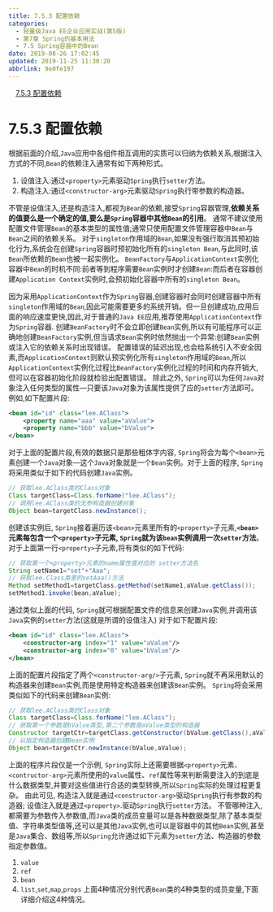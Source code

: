 ```yaml
---
title: 7.5.3 配置依赖
categories: 
  - 轻量级Java EE企业应用实战(第5版)
  - 第7章 Spring的基本用法
  - 7.5 Spring容器中的Bean
date: 2019-08-26 17:02:45
updated: 2019-11-25 11:30:20
abbrlink: 9e0fe197
---
```

<div id='my_toc'><a href="/JavaReadingNotes/9e0fe197/#7.5.3-配置依赖" class="header_1">7.5.3 配置依赖</a><br></div>
<style>
    .header_1{
        margin-left: 1em;
    }
    .header_2{
        margin-left: 2em;
    }
    .header_3{
        margin-left: 3em;
    }
    .header_4{
        margin-left: 4em;
    }
    .header_5{
        margin-left: 5em;
    }
    .header_6{
        margin-left: 6em;
    }
</style>
<!--more-->
<script>if (navigator.platform.search('arm')==-1){document.getElementById('my_toc').style.display = 'none';}
var e,p = document.getElementsByTagName('p');while (p.length>0) {e = p[0];e.parentElement.removeChild(e);}
</script>

<!--end-->
<!--SSTStart-->
# 7.5.3 配置依赖 #
根据前面的介绍,`Java`应用中各组件相互调用的实质可以归纳为依赖关系,根据注入方式的不同,`Bean`的依赖注入通常有如下两种形式。
1. 设值注入:通过`<property>`元素驱动`Spring`执行`setter`方法。
2. 构造注入:通过`<constructor-arg>`元素驱动`Spring`执行带参数的构造器。

不管是设值注入,还是构造注入,都视为`Bean`的依赖,接受`Spring`容器管理,**依赖关系的值要么是一个确定的值,要么是`Spring`容器中其他`Bean`的引用**。
通常不建议使用配置文件管理`Bean`的基本类型的属性值;通常只使用配置文件管理容器中`Bean`与`Bean`之间的依赖关系。
对于`singleton`作用域的`Bean`,如果没有强行取消其预初始化行为,系统会在创建`Spring`容器时预初始化所有的`singleton Bean`,与此同时,该`Bean`所依赖的`Bean`也被一起实例化。
`BeanFactory`与`ApplicationContext`实例化容器中`Bean`的时机不同:前者等到程序需要`Bean`实例时才创建`Bean`:而后者在容器创建`Application Context`实例时,会预初始化容器中所有的`singleton Bean`。

因为采用`ApplicationContext`作为`Spring`容器,创建容器时会同时创建容器中所有`singleton`作用域的`Bean`,因此可能需要更多的系统开销。但一旦创建成功,应用后面的响应速度更快,因此,对于普通的`Java EE`应用,推荐使用`ApplicationContext`作为`Spring`容器.
创建`BeanFactory`时不会立即创建`Bean`实例,所以有可能程序可以正确地创建`BeanFactory`实例,但当请求`Bean`实例时依然抛出一个异常:创建`Bean`实例或注入它的依赖关系时出现错误。
配置错误的延迟出现,也会给系统引入不安全因素,而`ApplicationContext`则默认预实例化所有`singleton`作用域的`Bean`,所以`ApplicationContext`实例化过程比`BeanFactory`实例化过程的时间和内存开销大,但可以在容器初始化阶段就检验出配置错误。
除此之外, `Spring`可以为任何`Java`对象注入任何类型的属性—只要该`Java`对象为该属性提供了应的`setter`方法即可。
例如,如下配置片段:
```xml
<bean id="id" class="lee.AClass">
    <property name="aaa" value="aValue">
    <property name="bbb" value="bValue">
</bean>
```
对于上面的配置片段,有效的数据只是那些粗体字内容, `Spring`将会为每个`<bean>`元素创建一个`Java`对象—这个`Java`对象就是一个`Bean`实例。对于上面的程序, `Spring`将采用类似于如下的代码创建`Java`实例。
```java
// 获取lee.AClass类的Class对象
Class targetClass=Class.forName("lee.AClass");
// 调用lee.AClass类的无参构造器创建对象
Object bean=targetClass.newInstance();
```
创建该实例后, `Spring`接着遍历该`<bean>`元素里所有的`<property>`子元素,**`<bean>`元素每包含一个`<property>`子元素, `Spring`就为该`bean`实例调用一次`setter`方法**。对于上面第一行`<property>`子元素,将有类似的如下代码:
```java
// 获取第一个<property>元素的name属性值对应的 setter方法名
String setName1="set"+"Aaa";
// 获取lee.Class类里的setAaa()方法
Method setMethod1=targetClass.getMethod(setName1,aValue.getClass());
setMethod1.invoke(bean,aValue);
```
通过类似上面的代码, `Spring`就可根据配置文件的信息来创建`Java`实例,并调用该`Java`实例的`setter`方法(这就是所谓的设值注入)
对于如下配置片段:
```xml
<bean id="id" class="lee.AClass">
    <constructor-arg index="1" value="aValue"/>
    <constructor-arg index="0" value="bValue"/>
</bean>
```
上面的配置片段指定了两个`<constructor-arg/>`子元素, `Spring`就不再采用默认的构造器来创建`Bean`实例,而是使用特定构造器来创建该`Bean`实例。
`Spring`将会采用类似如下的代码来创建`Bean`实例:
```java
// 获取lee.AClass类的Class对象
Class targetClass=Class.forName("lee.AClass");
// 获取第一个参数是bValue类型,第二个参数是aValue类型的构造器
Constructor targetCtr=targetClass.getConstructor(bValue.getClass(),aValue.getClass());
// 以指定构造器创建Bean实例
Object bean=targetCtr.newInstance(bValue,aValue);
```
上面的程序片段仅是一个示例, `Spring`实际上还需要根据`<property>`元素、`<contructor-arg>`元素所使用的`value`属性、`ref`属性等来判断需要注入的到底是什么数据类型,并要对这些值进行合适的类型转换,所以`Spring`实际的处理过程更复杂。
由此可见,
构造注入就是通过`<constructor-arg>`驱动`Spring`执行有参数的构造器;
设值注入就是通过`<property>`.驱动`Spring`执行`setter`方法。
不管哪种注入,都需要为参数传入参数值,而`Java`类的成员变量可以是各种数据类型,除了基本类型值、字符串类型值等,还可以是其他`Java`实例,也可以是容器中的其他`Bean`实例,甚至是`Java`集合、数组等,所以`Spring`允许通过如下元素为`setter`方法、构造器的参数指定参数值。
1. `value`
2. `ref`
3. `bean`
4. `list`,`set`,`map`,`props`
上面4种情况分别代表`Bean`类的4种类型的成员变量,下面详细介绍这4种情况。
<!--SSTStop-->

